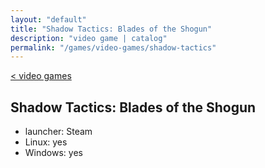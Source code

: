 ```yaml
---
layout: "default"
title: "Shadow Tactics: Blades of the Shogun"
description: "video game | catalog"
permalink: "/games/video-games/shadow-tactics"
---
```

[< video games](index.md)

## Shadow Tactics: Blades of the Shogun

- launcher: Steam
- Linux: yes
- Windows: yes
